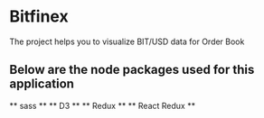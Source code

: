 # Bitfinex
The project helps you to visualize BIT/USD data for Order Book
##  Below are the node packages used for this application
 ** sass **
 ** D3 **
 ** Redux **
 ** React Redux **
 